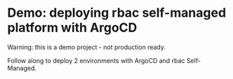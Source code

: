 # Demo: deploying rbac self-managed platform with ArgoCD

Warning: this is a demo project - not production ready. 

Follow along to deploy 2 environments with ArgoCD and rbac Self-Managed.

